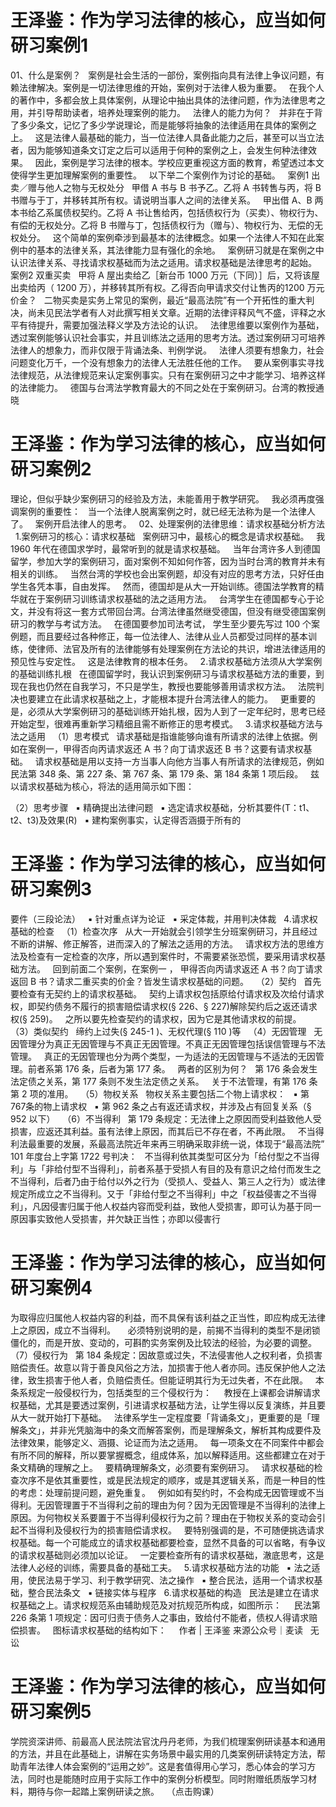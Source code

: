 # 王泽鉴：作为学习法律的核心，应当如何研习案例1

01、什么是案例？
 
案例是社会生活的一部份，案例指向具有法律上争议问题，有赖法律解决。案例是一切法律思维的开始，案例对于法律人极为重要。
 
在我个人的著作中，多都会放上具体案例，从理论中抽出具体的法律问题，作为法律思考之用，并引导帮助读者，培养处理案例的能力。
 
法律人的能力为何？
 
并非在于背了多少条文，记忆了多少学说理论，而是能够将抽象的法律适用在具体的案例之上。
 
这是法律人最基础的能力，当一位法律人具备此能力之后，甚至可以当立法者，因为能够知道条文订定之后可以适用于何种的案例之上，会发生何种法律效果。
 
因此，案例是学习法律的根本。学校应更重视这方面的教育，希望透过本文使得学生更加理解案例的重要性。
 
以下举二个案例作为讨论的基础。
 
案例1 出卖／赠与他人之物与无权处分
 
甲借 A 书与 B 书予乙。乙将 A 书转售与丙，将 B 书赠与于丁，并移转其所有权。请说明当事人之间的法律关系。
 
甲出借 A、B 两本书给乙系属债权契约。乙将 A 书让售给丙，包括债权行为（买卖）、物权行为、有偿的无权处分。乙将 B 书赠与丁，包括债权行为（赠与）、物权行为、无偿的无权处分。
 
这个简单的案例牵涉到最基本的法律概念。如果一个法律人不知在此案例中的基本的法律关系，其法律能力显有强化的余地。
 
案例研习就是在案例之中认识法律关系、寻找请求权基础而为法之适用。请求权基础是法律思考的起始。
 
案例2 双重买卖
 
甲将 A 屋出卖给乙［新台币 1000 万元（下同）］后，又将该屋出卖给丙（ 1200 万），并移转其所有权。乙得否向甲请求交付让售丙的1200 万元价金？
 
二物买卖是实务上常见的案例，最近“最高法院”有一个开拓性的重大判决，尚未见民法学者有人对此撰写相关文章。近期的法律评释风气不盛，评释之水平有待提升，需要加强法释义学及方法论的认识。
 
法律思维要以案例作为基础，透过案例能够认识社会事实，并且训练法之适用的思考方法。透过案例研习可培养法律人的想象力，而非仅限于背诵法条、判例学说。
 
法律人须要有想象力，社会问题变化万千，一个没有想象力的法律人无法胜任他的工作。
 
要从案例事实寻找法律规范，从法律规范来认定案例事实。只有在案例研习之中才能学习、培养这样的法律能力。
 
德国与台湾法学教育最大的不同之处在于案例研习。台湾的教授通晓

# 王泽鉴：作为学习法律的核心，应当如何研习案例2

理论，但似乎缺少案例研习的经验及方法，未能善用于教学研究。
 
我必须再度强调案例的重要性：
 
当一个法律人脱离案例之时，就已经无法称为是一个法律人了。
 
案例开启法律人的思考。
 
02、处理案例的法律思维：请求权基础分析方法
 
1.案例研习的核心：请求权基础
 
案例研习中，最核心的概念是请求权基础。
 
我 1960 年代在德国求学时，最常听到的就是请求权基础。
 
当年台湾许多人到德国留学，参加大学的案例研习，面对案例不知如何作答，因为当时台湾的教育并未有相关的训练。
 
当然台湾的学校也会出案例题，却没有对应的思考方法，只好任由学生各凭本事，自由发挥。
 
然而，德国却是从大一开始训练。德国法学教育的精华就在于案例研习训练请求权基础的法之适用方法。
 
台湾学生在德国都专心于论文，并没有将这一套方式带回台湾。台湾法律虽然继受德国，但没有继受德国案例研习的教学与考试方法。
 
在德国要参加司法考试， 学生至少要先写过 100 个案例题，而且要经过各种修正，每一位法律人、法律从业人员都受过同样的基本训练，使律师、法官及所有的法律能够有处理案例在方法论的共识，增进法律适用的预见性与安定性。
 
这是法律教育的根本任务。
 
2.请求权基础方法须从大学案例的基础训练扎根
 
在德国留学时，我认识到案例研习与请求权基础方法的重要，到现在我也仍然在自我学习，不只是学生，教授也要能够善用请求权方法。
 
法院判决也要建立在此请求权基础之上，才能根本提升台湾法律人的能力。
 
更重要的是，必须从大学案例研习的基础训练开始扎根，因为人到了一定年纪时，思考已经开始定型，很难再重新学习精细且需不断修正的思考模式。
 
3.请求权基础方法与法之适用
 
（1）思考模式
 
请求基础是指谁能够向谁有所请求的法律上依据。例如在案例一，甲得否向丙请求返还 A 书？向丁请求返还 B 书？这要有请求权基础。
 
请求权基础是用以支持一方当事人向他方当事人有所请求的法律规范，例如民法第 348 条、第 227 条、第 767 条、第 179 条、第 184 条第 1 项后段。
 
兹以请求权基础为核心，将法的适用简示如下图：
 

（2）思考步骤
 
▪ 精确提出法律问题
 
▪ 选定请求权基础，分析其要件(T：t1、t2、t3)及效果(R)
 
▪ 建构案例事实，认定得否涵摄于所有的

# 王泽鉴：作为学习法律的核心，应当如何研习案例3

要件（三段论法）
 
▪ 针对重点详为论证
 
▪ 采定体裁，并用判决体裁
 
4.请求权基础的检查
 
（1）检查次序
 
从大一开始就会引领学生分班案例研习，并且经过不断的讲解、修正解答，进而深入的了解法之适用的方法。
 
请求权方法的思维方法及检查有一定检查的次序，所以遇到案件时，不需要紧张恐慌，要采用请求权基础方法。
 
回到前面二个案例，在案例一 ， 甲得否向丙请求返还 A 书？向丁请求返回 B 书？请求二重买卖的价金？皆发生请求权基础的问题。
 
（2）契约
 
首先要检查有无契约上的请求权基础。
 
契约上请求权包括原给付请求权及次给付请求权，即契约债务不履行的损害赔偿请求权(§ 226、§ 227)解除契约后之返还请求权(§ 259)。
 
之所以要先检查契约的请求权，因为它是其他请求权的前提。
 
（3）类似契约
 
缔约上过失(§ 245-1 )、无权代理(§ 110 )等
 
（4）无因管理
 
无因管理分为真正无因管理与不真正无因管理。不真正无因管理包括误信管理与不法管理。
 
真正的无因管理也分为两个类型，一为适法的无因管理与不适法的无因管理。前者系第 176 条，后者为第 177 条。
 
两者的区别为何？
 
第 176 条会发生法定债之关系，第 177 条则不发生法定债之关系。
 
关于不法管理，有第 176 条第 2 项的准用。
 
（5）物权关系
 
物权关系主要包括二个物上请求权：
 
▪ 第 767条的物上请求权
 
▪ 第 962 条之占有返还请求权，并涉及占有回复关系（§ 952 以下）
 
（6）不当得利
 
第 179 条规定：无法律上之原因而受利益致他人受损害，应返还其利益。虽有法律上原因，而其后已不存在者，不再此限。
 
不当得利法最重要的发展，系最高法院近年来再三明确采取非统一说，体现于“最高法院” 101 年度台上字第 1722 号判决：
 
不当得利依其类型可区分为「给付型之不当得利」与「非给付型不当得利」，前者系基于受损人有目的及有意识之给付而发生之不当得利，后者乃由于给付以外之行为（受损人、受益人、第三人之行为）或法律规定所成立之不当得利。又于「非给付型之不当得利」中之「权益侵害之不当得利」，凡因侵害归属于他人权益内容而受利益，致他人受损害，即可认为基于同一原因事实致他人受损害，并欠缺正当性；亦即以侵害行

# 王泽鉴：作为学习法律的核心，应当如何研习案例4

为取得应归属他人权益内容的利益，而不具保有该利益之正当性，即应构成无法律上之原因，成立不当得利。
 
 
必须特别说明的是，前揭不当得利的类型不是闭锁僵化的，而是开放、变动的，可斟酌实务案例及比较法的经验，为必要的调整。
 
（7）侵权行为
 
第 184 条规定：因故意或过失，不法侵害他人之权利者，负损害赔偿责任。故意以背于善良风俗之方法，加损害于他人者亦同。违反保护他人之法律，致生损害于他人者，负赔偿责任。但能证明其行为无过失者，不在此限。
 
本条系规定一般侵权行为，包括类型的三个侵权行为：
 
 
教授在上课都会讲解请求权基础，尤其是要透过案例，引进请求权基础方法，让学生得以反复演练，并且要从大一就开始打下基础。
 
法律系学生一定程度要「背诵条文」，更重要的是「理解条文」，并非光凭脑海中的条文而解答案例，而是理解条文，解析其构成要件及法律效果，能够定义、涵摄、论证而为法之适用。
 
每一项条文在不同案件中都会有所不同的解释，所以要掌握概念，组成体系，加以解释适用。这些都建立在对于条文精确的理解之上。
 
要精确理解条文，必须要有案例研习。
 
请求权基础的检查次序不是依其重要性，或是民法规定的顺序，或是其逻辑关系，而是一种目的性的考虑：处理前提问题，避免重复。
 
例如如有契约时，不会构成无因管理或不当得利。无因管理置于不当得利之前的理由为何？因为无因管理是不当得利的法律上原因。为何物权关系要置于不当得利侵权行为之前？理由在于物权关系的变动会引起不当得利及侵权行为的损害赔偿请求权。
 
要特别强调的是，不可随便挑选请求权基础。每一个可能成立的请求权基础都要检查，显然不具备的可以省略，有争议的请求权基础则必须加以论证。
 
一定要检查所有的请求权基础，澈底思考，这是法律人必经的训练，需要具备的基础工夫。
 
5.请求权基础方法的功能
 
▪ 法之适用，使民法易于学习、利于教学研究、法之操作
 
▪ 整合民法，适用一个请求权基础，整合民法条文
 
▪ 链接实体与程序
 
6.请求权基础的构造
 
民法是建立在请求权基础之上。请求权规范系由辅助规范及对抗规范所构成，如图所示：
 
 
民法第 226 条第 1 项规定：因可归责于债务人之事由，致给付不能者，债权人得请求赔偿损害。
 
图标请求权基础的结构如下：
 
 
作者 | 王泽鉴
来源公众号｜麦读
 
无讼

# 王泽鉴：作为学习法律的核心，应当如何研习案例5

学院资深讲师、前最高人民法院法官沈丹丹老师，为我们梳理案例研读基本和通用的方法，并且在此基础上，讲解在实务场景中最实用的几类案例研读特定方法，帮助青年法律人体会案例的“运用之妙”。这是套值得用心学习，悉心体会的学习方法，同时也是能随时应用于实际工作中的案例分析模型。同时附赠纸质版学习材料，期待与你一起踏上案例研读之旅。
 
（点击购课）
 



